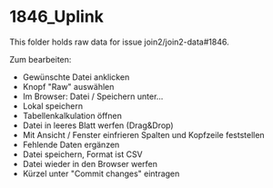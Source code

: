 <meta http-equiv='Content-Type' content='text/html; charset=utf-8' />

1846_Uplink
===========

This folder holds raw data for issue join2/join2-data#1846.

Zum bearbeiten:

- Gewünschte Datei anklicken
- Knopf "Raw" auswählen
- Im Browser: Datei / Speichern unter...
- Lokal speichern
- Tabellenkalkulation öffnen
- Datei in leeres Blatt werfen (Drag&Drop)
- Mit Ansicht / Fenster einfrieren Spalten und Kopfzeile feststellen
- Fehlende Daten ergänzen
- Datei speichern, Format ist CSV
- Datei wieder in den Browser werfen
- Kürzel unter "Commit changes" eintragen

<!-- vim: spell spelllang=en_gb
-->

